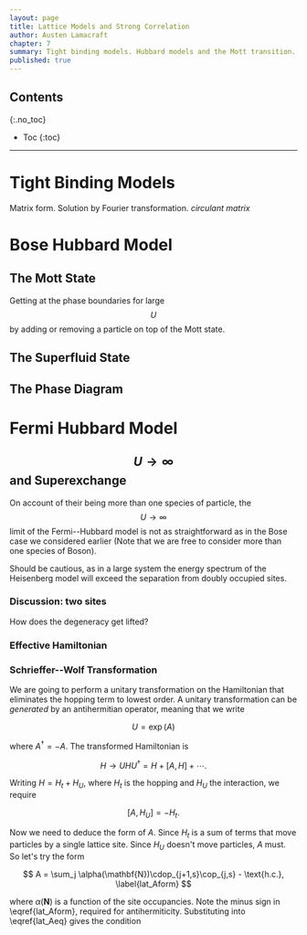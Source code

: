 ```yaml
---
layout: page
title: Lattice Models and Strong Correlation
author: Austen Lamacraft
chapter: 7
summary: Tight binding models. Hubbard models and the Mott transition. Superexchange.
published: true
---
```


## Contents
{:.no_toc}

* Toc
{:toc}

---

# Tight Binding Models



Matrix form. Solution by Fourier transformation. _circulant matrix_

# Bose Hubbard Model

## The Mott State

Getting at the phase boundaries for large $$U$$ by adding or removing a particle on top of the Mott state.

## The Superfluid State

## The Phase Diagram

# Fermi Hubbard Model

## $$U\to\infty$$ and Superexchange

On account of their being more than one species of particle, the $$U\to\infty$$ limit of the Fermi--Hubbard model is not as straightforward as in the Bose case we considered earlier (Note that we are free to consider more than one species of Boson).

Should be cautious, as in a large system the energy spectrum of the Heisenberg model will exceed the separation from doubly occupied sites.

### Discussion: two sites

How does the degeneracy get lifted?

### Effective Hamiltonian

### Schrieffer--Wolf Transformation

We are going to perform a unitary transformation on the Hamiltonian that eliminates the hopping term to lowest order. A unitary transformation can be _generated_ by an antihermitian operator, meaning that we write

$$
U = \exp(A)
$$

where $A^\dagger = -A^{}$. The transformed Hamiltonian is

$$
H\longrightarrow U^{}HU^\dagger = H + \left[A,H\right]+\cdots.
$$

Writing $H=H_t + H_U$, where $H_t$ is the hopping and $H_U$ the interaction, we require

$$
\left[A,H_U\right] = -H_t.
\label{lat_Aeq}
$$

Now we need to deduce the form of $A$. Since $H_t$ is a sum of terms that move particles by a single lattice site. Since $H_U$ doesn't move particles, $A$ must. So let's try the form

$$
A = \sum_j \alpha(\mathbf{N})\cdop_{j+1,s}\cop_{j,s} - \text{h.c.},
\label{lat_Aform}
$$  

where $\alpha(\mathbf{N})$ is a function of the site occupancies. Note the minus sign in \eqref{lat_Aform}, required for antihermiticity. Substituting into \eqref{lat_Aeq} gives the condition
